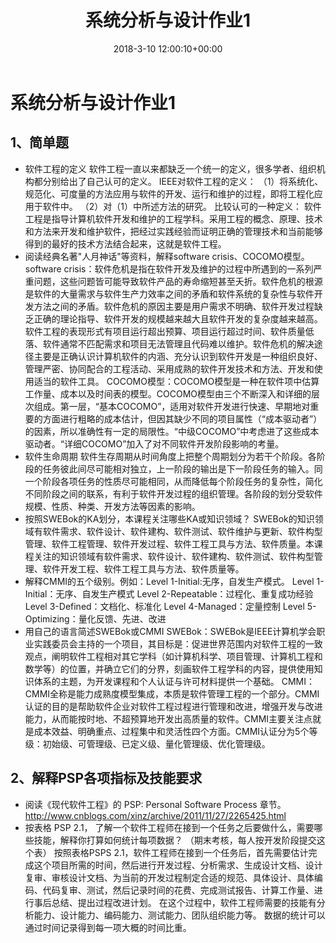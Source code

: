 ﻿---
layout: post
title: 系统分析与设计作业1
date: 2018-3-10 12:00:10+00:00
categories: 日志
tags: 博客
---

# 系统分析与设计作业1

## 1、简单题
* 软件工程的定义
  软件工程一直以来都缺乏一个统一的定义，很多学者、组织机构都分别给出了自己认可的定义。
  IEEE对软件工程的定义：
（1）将系统化、规范化、可度量的方法应用与软件的开发、运行和维护的过程，即将工程化应用于软件中。
（2）对（1）中所述方法的研究。
  比较认可的一种定义：
  软件工程是指导计算机软件开发和维护的工程学科。采用工程的概念、原理、技术和方法来开发和维护软件，把经过实践经验而证明正确的管理技术和当前能够得到的最好的技术方法结合起来，这就是软件工程。
* 阅读经典名著"人月神话"等资料，解释software crisis、COCOMO模型。
  software crisis：软件危机是指在软件开发及维护的过程中所遇到的一系列严重问题，这些问题皆可能导致软件产品的寿命缩短甚至夭折。软件危机的根源是软件的大量需求与软件生产力效率之间的矛盾和软件系统的复杂性与软件开发方法之间的矛盾。软件危机的原因主要是用户需求不明确、软件开发过程缺乏正确的理论指导、软件开发的规模越来越大且软件开发的复杂度越来越高。软件工程的表现形式有项目运行超出预算、项目运行超过时间、软件质量低落、软件通常不匹配需求和项目无法管理且代码难以维护。软件危机的解决途径主要是正确认识计算机软件的内涵、充分认识到软件开发是一种组织良好、管理严密、协同配合的工程活动、采用成熟的软件开发技术和方法、开发和使用适当的软件工具。
  COCOMO模型：COCOMO模型是一种在软件项中估算工作量、成本以及时间表的模型。COCOMO模型由三个不断深入和详细的层次组成。第一层，“基本COCOMO”，适用对软件开发进行快速、早期地对重要的方面进行粗略的成本估计，但因其缺少不同的项目属性（“成本驱动者”）的因素，所以准确性有一定的局限性。“中级COCOMO”中考虑进了这些成本驱动者。“详细COCOMO”加入了对不同软件开发阶段影响的考量。
* 软件生命周期
  软件生存周期从时间角度上把整个周期划分为若干个阶段。各阶段的任务彼此间尽可能相对独立，上一阶段的输出是下一阶段任务的输入。同一个阶段各项任务的性质尽可能相同，从而降低每个阶段任务的复杂性，简化不同阶段之间的联系，有利于软件开发过程的组织管理。各阶段的划分受软件规模、性质、种类、开发方法等因素的影响。
* 按照SWEBok的KA划分，本课程关注哪些KA或知识领域？
  SWEBok的知识领域有软件需求、软件设计、软件建构、软件测试、软件维护与更新、软件构型管理、软件工程管理、软件开发过程、软件工程工具与方法、软件质量。本课程关注的知识领域有软件需求、软件设计、软件建构、软件测试、软件构型管理、软件开发工程、软件工程工具与方法、软件质量等。
* 解释CMMI的五个级别。例如：Level 1-Initial:无序，自发生产模式。
  Level 1-Initial：无序、自发生产模式
  Level 2-Repeatable：过程化、重复成功经验
  Level 3-Defined：文档化、标准化
  Level 4-Managed：定量控制
  Level 5-Optimizing：量化反馈、先进、改进
* 用自己的语言简述SWEBok或CMMI
  SWEBok：SWEBok是IEEE计算机学会职业实践委员会主持的一个项目，其目标是：促进世界范围内对软件工程的一致观点，阐明软件工程相对其它学科（如计算机科学、项目管理、计算机工程和数学等）的位置，并确立它们的分界，刻画软件工程学科的内容，提供使用知识体系的主题，为开发课程和个人认证与许可材料提供一个基础。
  CMMI：CMMI全称是能力成熟度模型集成，本质是软件管理工程的一个部分。CMMI认证的目的是帮助软件企业对软件工程过程进行管理和改进，增强开发与改进能力，从而能按时地、不超预算地开发出高质量的软件。CMMI主要关注点就是成本效益、明确重点、过程集中和灵活性四个方面。CMMI认证分为5个等级：初始级、可管理级、已定义级、量化管理级、优化管理级。

## 2、解释PSP各项指标及技能要求
* 阅读《现代软件工程》的 PSP: Personal Software Process 章节。 http://www.cnblogs.com/xinz/archive/2011/11/27/2265425.html
* 按表格 PSP 2.1， 了解一个软件工程师在接到一个任务之后要做什么，需要哪些技能，解释你打算如何统计每项数据？ （期末考核，每人按开发阶段提交这个表）
  按照表格PSPS 2.1，软件工程师在接到一个任务后，首先需要估计完成这个项目所需的时间，然后进行开发过程、分析需求、生成设计文档、设计复审、审核设计文档、为当前的开发过程制定合适的规范、具体设计、具体编码、代码复审、测试，然后记录时间的花费、完成测试报告、计算工作量、进行事后总结、提出过程改进计划。
  在这个过程中，软件工程师需要的技能有分析能力、设计能力、编码能力、测试能力、团队组织能力等。
  数据的统计可以通过时间记录得到每一项大概的时间比重。

